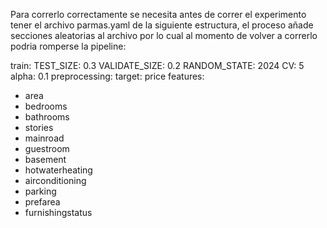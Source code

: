 Para correrlo correctamente se necesita antes de correr el experimento tener el archivo parmas.yaml de la siguiente estructura, el proceso añade secciones aleatorias al archivo por lo cual al momento de volver a correrlo podria romperse la pipeline:

train:
  TEST_SIZE: 0.3
  VALIDATE_SIZE: 0.2
  RANDOM_STATE: 2024
  CV: 5
  alpha: 0.1
preprocessing:
  target: price
  features:
  - area
  - bedrooms
  - bathrooms
  - stories
  - mainroad
  - guestroom
  - basement
  - hotwaterheating
  - airconditioning
  - parking
  - prefarea
  - furnishingstatus